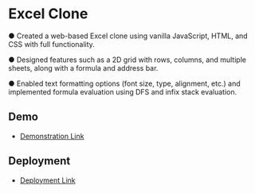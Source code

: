 # Excel Clone

● Created a web-based Excel clone using vanilla JavaScript, HTML,  and CSS with full functionality.

● Designed features such as a 2D grid with rows, columns, and multiple sheets, along with a formula and address bar.

● Enabled text formatting options (font size, type, alignment, etc.) and implemented formula evaluation using DFS and infix stack evaluation.

## Demo

 - [Demonstration Link](https://drive.google.com/file/d/1KaSPn2WONg2JVgQlz0zvq4uuEHGSHkUu/view?usp=sharing)

## Deployment

- [Deployment Link]([https://drive.google.com/file/d/1KaSPn2WONg2JVgQlz0zvq4uuEHGSHkUu/view?usp=sharing](https://aniketkumarjha007.github.io/Excel-Clone/))
